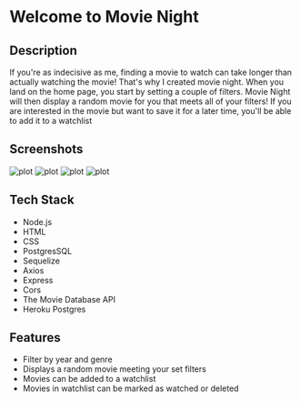 # Welcome to Movie Night


## Description

If you're as indecisive as me, finding a movie to watch can take longer than actually watching the movie! That's why I created movie night. When you land on the home page, you start by setting a couple of filters. Movie Night will then display a random movie for you that meets all of your filters! If you are interested in the movie but want to save it for a later time, you'll be able to add it to a watchlist


## Screenshots

![plot](../Presentation/ss1.png)
![plot](../Presentation/ss2.png)
![plot](../Presentation/ss3.png)
![plot](../Presentation/ss4.png)


## Tech Stack

* Node.js
* HTML
* CSS
* PostgresSQL
* Sequelize
* Axios
* Express
* Cors
* The Movie Database API
* Heroku Postgres


## Features

* Filter by year and genre
* Displays a random movie meeting your set filters
* Movies can be added to a watchlist
* Movies in watchlist can be marked as watched or deleted